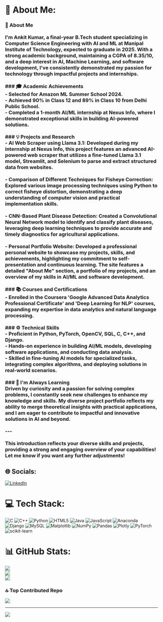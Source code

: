 # 💫 About Me:
### 👋 About Me<br><br>I'm Ankit Kumar, a final-year B.Tech student specializing in Computer Science Engineering with AI and ML at Manipal Institute of Technology, expected to graduate in 2025. With a strong academic background, maintaining a CGPA of 8.35/10, and a deep interest in AI, Machine Learning, and software development, I've consistently demonstrated my passion for technology through impactful projects and internships.<br><br>### 🎓 Academic Achievements<br>- Selected for Amazon ML Summer School 2024.<br>- Achieved 90% in Class 12 and 89% in Class 10 from Delhi Public School.<br>- Completed a 1-month AI/ML internship at Nexus Info, where I demonstrated exceptional skills in building AI-powered solutions.<br><br>### 💡 Projects and Research<br>- **AI Web Scraper using Llama 3.1**: Developed during my internship at Nexus Info, this project features an advanced AI-powered web scraper that utilizes a fine-tuned Llama 3.1 model, Streamlit, and Selenium to parse and extract structured data from websites.<br><br>- **Comparison of Different Techniques for Fisheye Correction**: Explored various image processing techniques using Python to correct fisheye distortion, demonstrating a deep understanding of computer vision and practical implementation skills.<br><br>- **CNN-Based Plant Disease Detection**: Created a Convolutional Neural Network model to identify and classify plant diseases, leveraging deep learning techniques to provide accurate and timely diagnostics for agricultural applications.<br><br>- **Personal Portfolio Website**: Developed a professional personal website to showcase my projects, skills, and achievements, highlighting my commitment to self-presentation and continuous learning. The site features a detailed "About Me" section, a portfolio of my projects, and an overview of my skills in AI/ML and software development.<br><br>### 📚 Courses and Certifications<br>- Enrolled in the Coursera 'Google Advanced Data Analytics Professional Certificate' and 'Deep Learning for NLP' courses, expanding my expertise in data analytics and natural language processing.<br><br>### ⚙️ Technical Skills<br>- Proficient in Python, PyTorch, OpenCV, SQL, C, C++, and Django.<br>- Hands-on experience in building AI/ML models, developing software applications, and conducting data analysis.<br>- Skilled in fine-tuning AI models for specialized tasks, integrating complex algorithms, and deploying solutions in real-world scenarios.<br><br>### 🌱 I'm Always Learning<br>Driven by curiosity and a passion for solving complex problems, I constantly seek new challenges to enhance my knowledge and skills. My diverse project portfolio reflects my ability to merge theoretical insights with practical applications, and I am eager to contribute to impactful and innovative solutions in AI and beyond.<br><br>---<br><br>This introduction reflects your diverse skills and projects, providing a strong and engaging overview of your capabilities! Let me know if you want any further adjustments!


## 🌐 Socials:
[![LinkedIn](https://img.shields.io/badge/LinkedIn-%230077B5.svg?logo=linkedin&logoColor=white)](https://linkedin.com/in/https://www.linkedin.com/in/ankitk75/) 

# 💻 Tech Stack:
![C](https://img.shields.io/badge/c-%2300599C.svg?style=for-the-badge&logo=c&logoColor=white) ![C++](https://img.shields.io/badge/c++-%2300599C.svg?style=for-the-badge&logo=c%2B%2B&logoColor=white) ![Python](https://img.shields.io/badge/python-3670A0?style=for-the-badge&logo=python&logoColor=ffdd54) ![HTML5](https://img.shields.io/badge/html5-%23E34F26.svg?style=for-the-badge&logo=html5&logoColor=white) ![Java](https://img.shields.io/badge/java-%23ED8B00.svg?style=for-the-badge&logo=openjdk&logoColor=white) ![JavaScript](https://img.shields.io/badge/javascript-%23323330.svg?style=for-the-badge&logo=javascript&logoColor=%23F7DF1E) ![Anaconda](https://img.shields.io/badge/Anaconda-%2344A833.svg?style=for-the-badge&logo=anaconda&logoColor=white) ![Django](https://img.shields.io/badge/django-%23092E20.svg?style=for-the-badge&logo=django&logoColor=white) ![MySQL](https://img.shields.io/badge/mysql-4479A1.svg?style=for-the-badge&logo=mysql&logoColor=white) ![Matplotlib](https://img.shields.io/badge/Matplotlib-%23ffffff.svg?style=for-the-badge&logo=Matplotlib&logoColor=black) ![NumPy](https://img.shields.io/badge/numpy-%23013243.svg?style=for-the-badge&logo=numpy&logoColor=white) ![Pandas](https://img.shields.io/badge/pandas-%23150458.svg?style=for-the-badge&logo=pandas&logoColor=white) ![Plotly](https://img.shields.io/badge/Plotly-%233F4F75.svg?style=for-the-badge&logo=plotly&logoColor=white) ![PyTorch](https://img.shields.io/badge/PyTorch-%23EE4C2C.svg?style=for-the-badge&logo=PyTorch&logoColor=white) ![scikit-learn](https://img.shields.io/badge/scikit--learn-%23F7931E.svg?style=for-the-badge&logo=scikit-learn&logoColor=white)
# 📊 GitHub Stats:
![](https://github-readme-stats.vercel.app/api?username=ankitk75&theme=dark&hide_border=false&include_all_commits=true&count_private=true)<br/>
![](https://github-readme-streak-stats.herokuapp.com/?user=ankitk75&theme=dark&hide_border=false)<br/>
![](https://github-readme-stats.vercel.app/api/top-langs/?username=ankitk75&theme=dark&hide_border=false&include_all_commits=true&count_private=true&layout=compact)

### 🔝 Top Contributed Repo
![](https://github-contributor-stats.vercel.app/api?username=ankitk75&limit=5&theme=dark&combine_all_yearly_contributions=true)

---
[![](https://visitcount.itsvg.in/api?id=ankitk75&icon=0&color=0)](https://visitcount.itsvg.in)

<!-- Proudly created with GPRM ( https://gprm.itsvg.in ) -->